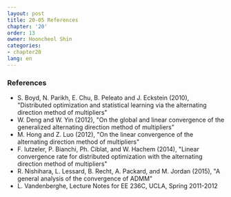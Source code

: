 ```yaml
---
layout: post
title: 20-05 References
chapter: '20'
order: 13
owner: Hooncheol Shin
categories:
- chapter20
lang: en
---
```


### References

* S. Boyd, N. Parikh, E. Chu, B. Peleato and J. Eckstein (2010), "Distributed optimization and statistical learning via the alternating direction method of multipliers"
* W. Deng and W. Yin (2012), "On the global and linear convergence of the generalized alternating direction method of multipliers"
* M. Hong and Z. Luo (2012), "On  the linear convergence of the alternating direction  method of multipliers"
* F. lutzeler, P. Bianchi, Ph. Ciblat, and W. Hachem (2014), "Linear convergence rate for distributed optimization with the alternating direction method of multipliers"
* R. Nishihara, L. Lessard, B.  Recht, A. Packard, and M. Jordan (2015), "A general analysis of the convergence of ADMM"
* L. Vandenberghe, Lecture Notes for EE 236C, UCLA, Spring 2011-2012

